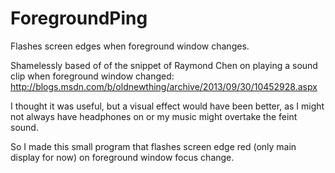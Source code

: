 ForegroundPing
==============

Flashes screen edges when foreground window changes.

Shamelessly based of of the snippet of Raymond Chen on playing a sound clip when foreground window changed: http://blogs.msdn.com/b/oldnewthing/archive/2013/09/30/10452928.aspx

I thought it was useful, but a visual effect would have been better, as I might not always have headphones on or my music might overtake the feint sound.

So I made this small program that flashes screen edge red (only main display for now) on foreground window focus change.
